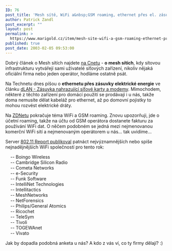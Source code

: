```yaml
---
ID: 76
post_title: 'Mesh sítě, WiFi a&nbsp;GSM roaming, ethernet přes el. zásuvky, nejnadějnější WiFi společnosti'
author: Patrick Zandl
post_excerpt: ""
layout: post
permalink: >
  https://www.marigold.cz/item/mesh-site-wifi-a-gsm-roaming-ethernet-pres-el-zasuvky-nejnadejnejsi-wifi-spolecnosti
published: true
post_date: 2003-02-05 09:53:00
---
```

<P>Dobrý článek o Mesh sítích najdete <A href="http://news.com.com/2009-1033-982113.html?tag=techdirt" target=_blank>na Cnetu</A> - <STRONG>o mesh sítích</STRONG>, kdy sítovou infrastrukturu vytvářejí sami uživatelé síťových zařízení, nikoliv nějaká oficiální firma nebo jeden operátor, hodláme ostatně psát. </P>
<P>Na Technetu dnes píšou o <STRONG>ethernetu přes zásuvky elektrické energie</STRONG> ve článku <A href="http://www.technet.cz/hw/hw_sit/devolo_030205.html" target=_blank>dLAN - Zásuvka nahrazující síťové karty a modemy</A>. Mimochodem, některé z těchto zařízení pro domácí použití se prodávají i u nás, takže doma nemusíte dělat kabeláž pro ethernet, až po domovní pojistky to mohou rozvést elektrické dráty. </P>
<P>Na <A href="http://news.zdnet.co.uk/story/0,,t269-s2129793,00.html" target=_blank>ZDNetu</A> pokračuje téma WiFi a GSM roaming. Znovu upozorňuji, jde o účetní roaming, takže na účtu od GSM operátora dostanete fakturu za používání WiFi dat. O něčem podobném se jedná mezi nejmenovanou komerční WiFi sítí a nejmenovaným operátorem u nás... tak uvidíme...</P>
<P>Server <A href="http://biz.yahoo.com/prnews/030204/dctu024_1.html" target=_blank>802.11 Report publikoval</A> patnáct nejvýznamnějších nebo spíše nejnadějnějších WiFi společností pro tento rok:</P>
<P>&#160;&#160;&#160; -- Boingo Wireless<BR>&#160;&#160;&#160; -- Cambridge Silicon Radio<BR>&#160;&#160;&#160; -- Cometa Networks<BR>&#160;&#160;&#160; -- e-Security<BR>&#160;&#160;&#160; -- Funk Software<BR>&#160;&#160;&#160; -- IntelliNet Technologies<BR>&#160;&#160;&#160; -- Intellitactics<BR>&#160;&#160;&#160; -- MeshNetworks<BR>&#160;&#160;&#160; -- NetForensics<BR>&#160;&#160;&#160; -- Philips/General Atomics<BR>&#160;&#160;&#160; -- Ricochet<BR>&#160;&#160;&#160; -- TeleSym<BR>&#160;&#160;&#160; -- Tivoli<BR>&#160;&#160;&#160; -- TOGEWAnet<BR>&#160;&#160;&#160; -- Vivato<BR></P>
<P>Jak by dopadla podobná anketa u nás? A kdo z vás ví, co ty firmy dělají? :)</P>